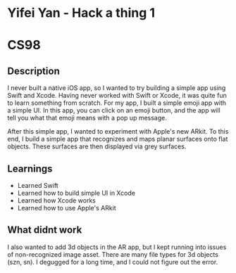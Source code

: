 # Yifei Yan - Hack a thing 1
# CS98
## Description
I never built a native iOS app, so I wanted to try building a simple app using Swift and Xcode. Having never worked with Swift or Xcode, it was quite fun to learn something from scratch. For my app, I built a simple emoji app with a simple UI. In this app, you can click on an emoji button, and the app will tell you what that emoji means with a pop up message.

After this simple app, I wanted to experiment with Apple's new ARkit. To this end, I build a simple app that recognizes and maps planar surfaces onto flat objects. These surfaces are then displayed via grey surfaces.

## Learnings
- Learned Swift
- Learned how to build simple UI in Xcode
- Learned how Xcode works
- Learned how to use Apple's ARkit

## What didnt work
I also wanted to add 3d objects in the AR app, but I kept running into issues of non-recognized image asset. There are many file types for 3d objects (szn, sn). I degugged for a long time, and I could not figure out the error.